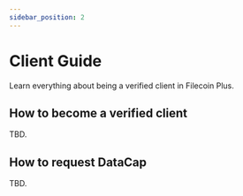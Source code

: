 ```yaml
---
sidebar_position: 2
---
```


# Client Guide

Learn everything about being a verified client in Filecoin Plus.

## How to become a verified client

TBD.

## How to request DataCap

TBD.
